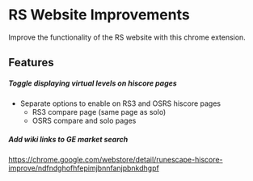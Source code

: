 # RS Website Improvements

Improve the functionality of the RS website with this chrome extension.

## Features

##### Toggle displaying virtual levels on hiscore pages
* Separate options to enable on RS3 and OSRS hiscore pages
  * RS3 compare page (same page as solo)
  * OSRS compare and solo pages
##### Add wiki links to GE market search

https://chrome.google.com/webstore/detail/runescape-hiscore-improve/ndfndghofhfepimjbnnfanjpbnkdhgpf
